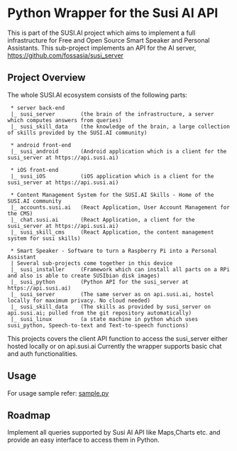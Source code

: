 # Python Wrapper for the Susi AI API

This is part of the SUSI.AI project which aims to implement a full infrastructure for Free and Open Source Smart Speaker and Personal Assistants. This sub-project implements an API for the AI server, https://github.com/fossasia/susi_server

## Project Overview 

The whole SUSI.AI ecosystem consists of the following parts:
```
 * server back-end
 |_ susi_server        (the brain of the infrastructure, a server which computes answers from queries)
 |_ susi_skill_data    (the knowledge of the brain, a large collection of skills provided by the SUSI.AI community)
 
 * android front-end
 |_ susi_android       (Android application which is a client for the susi_server at https://api.susi.ai)
 
 * iOS front-end
 |_ susi_iOS           (iOS application which is a client for the susi_server at https://api.susi.ai)
 
 * Content Management System for the SUSI.AI Skills - Home of the SUSI.AI community
 |_ accounts.susi.ai   (React Application, User Account Management for the CMS)
 |_ chat.susi.ai       (React Application, a client for the susi_server at https://api.susi.ai)
 |_ susi_skill_cms     (React Application, the content management system for susi skills)
 
 * Smart Speaker - Software to turn a Raspberry Pi into a Personal Assistant
 | Several sub-projects come together in this device
 |_ susi_installer     (Framework which can install all parts on a RPi and also is able to create SUSIbian disk images)
 |_ susi_python        (Python API for the susi_server at https://api.susi.ai)
 |_ susi_server        (The same server as on api.susi.ai, hostel locally for maximum privacy. No cloud needed)
 |_ susi_skill_data    (The skills as provided by susi_server on api.susi.ai; pulled from the git repository automatically)
 |_ susi_linux         (a state machine in python which uses susi_python, Speech-to-text and Text-to-speech functions)
```
This projects covers the client API function to access the susi_server either hosted locally or on api.susi.ai
Currently the wrapper supports basic chat and auth functionalities.

## Usage
For usage sample refer: [sample.py](sample.py)

## Roadmap
Implement all queries supported by Susi AI API like Maps,Charts etc. and provide an easy interface to access them in Python.
